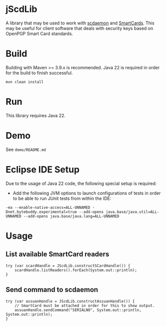 # jScdLib
A library that may be used to work with [scdaemon](https://www.gnupg.org/documentation/manuals/gnupg/Invoking-SCDAEMON.html#Invoking-SCDAEMON) and [SmartCards](https://en.wikipedia.org/wiki/Smart_card). This may be useful for client software that deals with security keys based on OpenPGP Smart Card standards.

# Build
Building with Maven >= 3.9.x is recommended. Java 22 is required in order for the build to finish successful.   
  
`mvn clean install`

# Run
This library requires Java 22.

# Demo
See `demo/README.md`

# Eclipse IDE Setup
Due to the usage of Java 22 code, the following special setup is required:  
  
* Add the following JVM options to launch configurations of tests in order to be able to run JUnit tests from within the IDE:

```
-ea --enable-native-access=ALL-UNNAMED -Dnet.bytebuddy.experimental=true --add-opens java.base/java.util=ALL-UNNAMED --add-opens java.base/java.lang=ALL-UNNAMED
```
  
# Usage
## List available SmartCard readers
```
try (var scardHandle = JScdLib.constructSCardHandle()) {
    scardHandle.listReaders().forEach(System.out::println);
}
```

## Send command to scdaemon
```
try (var assuanHandle = JScdLib.constructAssuanHandle()) {
    // SmartCard must be attached in order for this to show output.
    assuanHandle.sendCommand("SERIALNO", System.out::println, System.out::println);
}
```